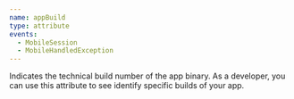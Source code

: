 ```yaml
---
name: appBuild
type: attribute
events:
  - MobileSession
  - MobileHandledException
---
```


Indicates the technical build number of the app binary. As a developer, you can use this attribute to see identify specific builds of your app.